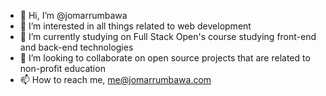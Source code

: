 - 👋 Hi, I’m @jomarrumbawa
- 👀 I’m interested in all things related to web development
- 🌱 I’m currently studying on Full Stack Open's course studying front-end and back-end technologies
- 💞️ I’m looking to collaborate on open source projects that are related to non-profit education
- 📫 How to reach me, me@jomarrumbawa.com

<!---
jomarrumbawa/jomarrumbawa is a ✨ special ✨ repository because its `README.md` (this file) appears on your GitHub profile.
You can click the Preview link to take a look at your changes.
--->
